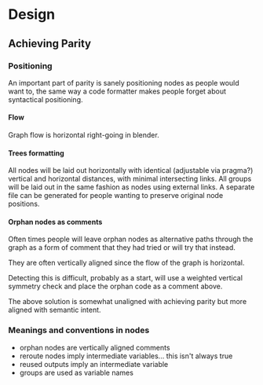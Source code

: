 
# Design

## Achieving Parity

### Positioning

An important part of parity is sanely positioning nodes as people would want to, the same way a code formatter makes people
forget about syntactical positioning.

#### Flow

Graph flow is horizontal right-going in blender.

#### Trees formatting

All nodes will be laid out horizontally with identical (adjustable via pragma?) vertical and horizontal distances,
with minimal intersecting links.
All groups will be laid out in the same fashion as nodes using external links.
A separate file can be generated for people wanting to preserve original node positions.

#### Orphan nodes as comments

<!-- I suppose I need screenshots... -->

Often times people will leave orphan nodes as alternative paths through the graph as a form of
comment that they had tried or will try that instead.

They are often vertically aligned since the flow of the graph is horizontal.

Detecting this is difficult, probably as a start, will use a weighted vertical symmetry check
and place the orphan code as a comment above.

The above solution is somewhat unaligned with achieving parity but more aligned with semantic intent.

### Meanings and conventions in nodes

- orphan nodes are vertically aligned comments
- reroute nodes imply intermediate variables... this isn't always true
- reused outputs imply an intermediate variable
- groups are used as variable names
